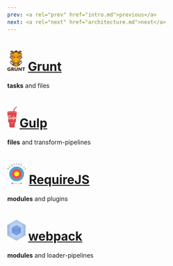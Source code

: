 ```yaml
---
prev: <a rel="prev" href="intro.md">previous</a>
next: <a rel="next" href="architecture.md">next</a>
---
```


# <span class="tool-logo"><img src="../../media/grunt.png" height="48" alt="grunt logo"/></span> [Grunt](http://gruntjs.com)
<!--{h1:data-bespoke-bullet}-->

**tasks** and files
<!--{p:data-bespoke-bullet}-->

# <span class="tool-logo"><img src="../../media/gulp.png" height="48" alt="gulp logo"/></span> [Gulp](http://gulpjs.com)
<!--{h1:data-bespoke-bullet}-->

**files** and transform-pipelines
<!--{p:data-bespoke-bullet}-->

# <span class="tool-logo"><img src="../../media/requirejs.png" height="48" alt="requirejs logo"/></span> [RequireJS](http://requirejs.org)
<!--{h1:data-bespoke-bullet}-->

**modules** and plugins
<!--{p:data-bespoke-bullet}-->

# <span class="tool-logo"><img src="../../media/webpack.png" height="48" alt="webpack logo"/></span> <span class="name">[webpack](https://webpack.github.io)</span>
<!--{h1:data-bespoke-bullet}-->

**modules** and loader-pipelines
<!--{p:data-bespoke-bullet}-->

